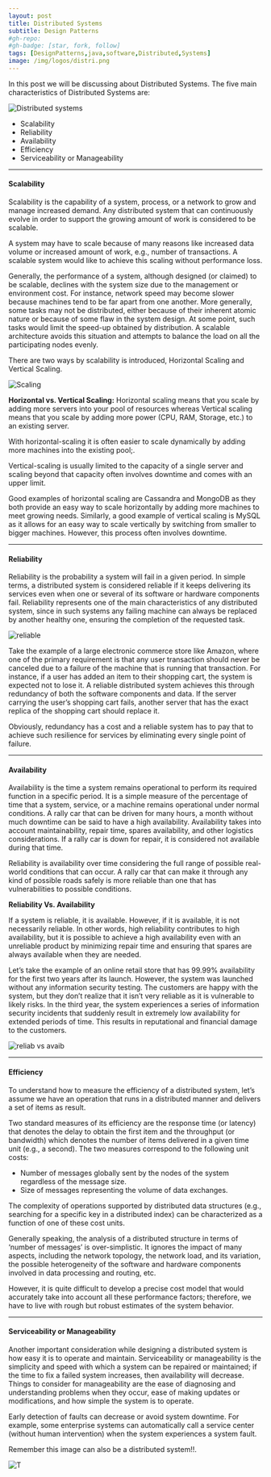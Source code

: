 ```yaml
---
layout: post
title: Distributed Systems
subtitle: Design Patterns
#gh-repo:
#gh-badge: [star, fork, follow]
tags: [DesignPatterns,java,software,Distributed,Systems]
image: /img/logos/distri.png
---
```


In this post we will be discussing about Distributed Systems. The five main characteristics of Distributed Systems are:

![Distributed systems](../img/distribut_system/distributed_computing.jpg)

- Scalability
- Reliability
- Availability
- Efficiency
- Serviceability or Manageability

------

#### Scalability

Scalability is the capability of a system, process, or a network to grow and manage increased demand. Any distributed system that can continuously evolve in order to support the growing amount of work is considered to be scalable.

A system may have to scale because of many reasons like increased data volume or increased amount of work, e.g., number of transactions. A scalable system would like to achieve this scaling without performance loss.

Generally, the performance of a system, although designed (or claimed) to be scalable, declines with the system size due to the management or environment cost. For instance, network speed may become slower because machines tend to be far apart from one another. More generally, some tasks may not be distributed, either because of their inherent atomic nature or because of some flaw in the system design. At some point, such tasks would limit the speed-up obtained by distribution. A scalable architecture avoids this situation and attempts to balance the load on all the participating nodes evenly.

There are two ways by scalability is introduced, Horizontal Scaling and Vertical Scaling.

![Scaling](../img/distribut_system/horizontal_vertical.png)



**Horizontal vs. Vertical Scaling:** Horizontal scaling means that you scale by adding more servers into your pool of resources whereas Vertical scaling means that you scale by adding more power (CPU, RAM, Storage, etc.) to an existing server.

With horizontal-scaling it is often easier to scale dynamically by adding more machines into the existing pool;.

Vertical-scaling is usually limited to the capacity of a single server and scaling beyond that capacity often involves downtime and comes with an upper limit.

Good examples of horizontal scaling are Cassandra and MongoDB as they both provide an easy way to scale horizontally by adding more machines to meet growing needs. Similarly, a good example of vertical scaling is MySQL as it allows for an easy way to scale vertically by switching from smaller to bigger machines. However, this process often involves downtime.

------

#### Reliability

Reliability is the probability a system will fail in a given period. In simple terms, a distributed system is considered reliable if it keeps delivering its services even when one or several of its software or hardware components fail. Reliability represents one of the main characteristics of any distributed system, since in such systems any failing machine can always be replaced by another healthy one, ensuring the completion of the requested task.

![reliable](../img/distribut_system/reliable.png)

Take the example of a large electronic commerce store like Amazon, where one of the primary requirement is that any user transaction should never be canceled due to a failure of the machine that is running that transaction. For instance, if a user has added an item to their shopping cart, the system is expected not to lose it. A reliable distributed system achieves this through redundancy of both the software components and data. If the server carrying the user’s shopping cart fails, another server that has the exact replica of the shopping cart should replace it.

Obviously, redundancy has a cost and a reliable system has to pay that to achieve such resilience for services by eliminating every single point of failure.

------

#### Availability

Availability is the time a system remains operational to perform its required function in a specific period. It is a simple measure of the percentage of time that a system, service, or a machine remains operational under normal conditions. A rally car that can be driven for many hours, a month without much downtime can be said to have a high availability. Availability takes into account maintainability, repair time, spares availability, and other logistics considerations. If a rally car is down for repair, it is considered not available during that time.

Reliability is availability over time considering the full range of possible real-world conditions that can occur. A rally car that can make it through any kind of possible roads safely is more reliable than one that has vulnerabilities to possible conditions.

**Reliability Vs. Availability**

If a system is reliable, it is available. However, if it is available, it is not necessarily reliable. In other words, high reliability contributes to high availability, but it is possible to achieve a high availability even with an unreliable product by minimizing repair time and ensuring that spares are always available when they are needed.

Let’s take the example of an online retail store that has 99.99% availability for the first two years after its launch. However, the system was launched without any information security testing. The customers are happy with the system, but they don’t realize that it isn’t very reliable as it is vulnerable to likely risks. In the third year, the system experiences a series of information security incidents that suddenly result in extremely low availability for extended periods of time. This results in reputational and financial damage to the customers.

![reliab vs avaib](../img/distribut_system/Untitled.png)

------

#### Efficiency

To understand how to measure the efficiency of a distributed system, let’s assume we have an operation that runs in a distributed manner and delivers a set of items as result.

Two standard measures of its efficiency are the response time (or latency) that denotes the delay to obtain the first item and the throughput (or bandwidth) which denotes the number of items delivered in a given time unit (e.g., a second). The two measures correspond to the following unit costs:

- Number of messages globally sent by the nodes of the system regardless of the message size.
- Size of messages representing the volume of data exchanges.

The complexity of operations supported by distributed data structures (e.g., searching for a specific key in a distributed index) can be characterized as a function of one of these cost units.

Generally speaking, the analysis of a distributed structure in terms of ‘number of messages’ is over-simplistic. It ignores the impact of many aspects, including the network topology, the network load, and its variation, the possible heterogeneity of the software and hardware components involved in data processing and routing, etc.

However, it is quite difficult to develop a precise cost model that would accurately take into account all these performance factors; therefore, we have to live with rough but robust estimates of the system behavior.

------

#### Serviceability or Manageability

Another important consideration while designing a distributed system is how easy it is to operate and maintain. Serviceability or manageability is the simplicity and speed with which a system can be repaired or maintained; if the time to fix a failed system increases, then availability will decrease. Things to consider for manageability are the ease of diagnosing and understanding problems when they occur, ease of making updates or modifications, and how simple the system is to operate.

Early detection of faults can decrease or avoid system downtime. For example, some enterprise systems can automatically call a service center (without human intervention) when the system experiences a system fault.





Remember this image can also be a distributed system!!.



![T](../img/distribut_system/distri.png)
